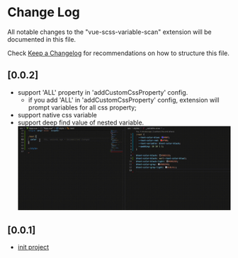 # Change Log

All notable changes to the "vue-scss-variable-scan" extension will be documented in this file.

Check [Keep a Changelog](http://keepachangelog.com/) for recommendations on how to structure this file.

## [0.0.2]

- support 'ALL' property in 'addCustomCssProperty' config.
  - if you add 'ALL' in 'addCustomCssProperty' config, extension will prompt variables for all css property;
- support native css variable
- support deep find value of nested variable.
  ![preview.gif](/assets/0.0.2-preview.gif)

## [0.0.1]

- [init project](https://github.com/Rain-1214/vue-scss-variable-scan)
